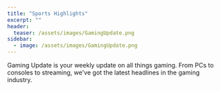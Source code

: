 ```yaml
---
title: "Sports Highlights"
excerpt: ""
header:
  teaser: /assets/images/GamingUpdate.png
sidebar:
  - image: /assets/images/GamingUpdate.png
---
```


Gaming Update is your weekly update on all things gaming. From PCs to consoles to streaming, we've got the latest headlines in the gaming industry.

